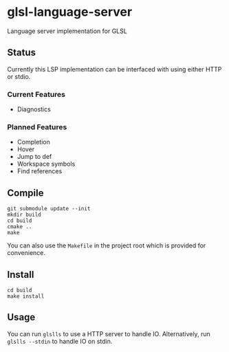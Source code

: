 # glsl-language-server
Language server implementation for GLSL

## Status
Currently this LSP implementation can be interfaced with using either HTTP or stdio.

### Current Features

- Diagnostics

### Planned Features

- Completion
- Hover
- Jump to def
- Workspace symbols
- Find references


## Compile

    git submodule update --init
    mkdir build
    cd build
    cmake ..
    make

You can also use the `Makefile` in the project root which is provided for convenience.

## Install

    cd build
    make install

## Usage

You can run `glslls` to use a HTTP server to handle IO. Alternatively, run
`glslls --stdin` to handle IO on stdin.

